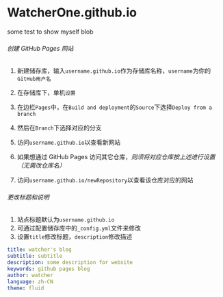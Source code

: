 # WatcherOne.github.io
some test to show myself blob

###### 创建 GitHub Pages 网站

1. 新建储存库，输入`username.github.io`作为存储库名称，`username`为你的`GitHub用户名` 
2. 在存储库下，单机`设置`
3. 在边栏`Pages`中，在`Build and deployment`的`Source`下选择`Deploy from a branch`
4. 然后在`Branch`下选择对应的分支
5. 访问`username.github.io`以查看新网站

6. 如果想通过 GitHub Pages 访问其它仓库，*则须将对应仓库按上述进行设置（无需改仓库名）*
7. 访问`username.github.io/newRepository`以查看该仓库对应的网站

###### 更改标题和说明

1. 站点标题默认为`username.github.io`
2. 可通过配置储存库中的`_config.yml`文件来修改
3. 设置`title`修改标题，`description`修改描述
```yml
title: watcher's blog
subtitle: subtitle
description: some description for website
keywords: github pages blog
author: watcher
language: zh-CN
theme: fluid
```
